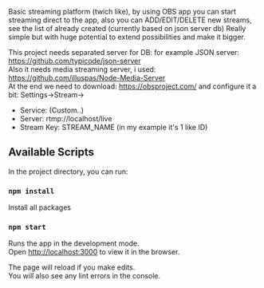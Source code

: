 Basic streaming platform (twich like), by using OBS app you can start streaming direct to the app, also you can ADD/EDIT/DELETE new streams, see the list of already created (currently based on json server db) Really simple but with huge potential to extend possibilities and make it bigger.


This project needs separated server for DB: for example JSON server: https://github.com/typicode/json-server<br>
Also it needs media streaming server, i used: https://github.com/illuspas/Node-Media-Server<br>
At the end we need to download: https://obsproject.com/ and configure it a bit:
Settings->Stream->
- Service: (Custom..)
- Server: rtmp://localhost/live
- Stream Key: STREAM_NAME (in my example it's 1 like ID)

## Available Scripts

In the project directory, you can run:

### `npm install`
Install all packages

### `npm start`

Runs the app in the development mode.<br>
Open [http://localhost:3000](http://localhost:3000) to view it in the browser.

The page will reload if you make edits.<br>
You will also see any lint errors in the console.

